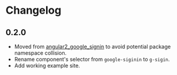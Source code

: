 # Changelog

## 0.2.0

- Moved from [angular2_google_signin](https://github.com/ntaoo/angular2_google_signin) to avoid potential package namespace collision.
- Rename component's selector from `google-siginin` to `g-sigin`.
- Add working example site.
